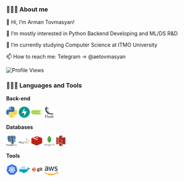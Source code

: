 ### 👨🏻‍🎓 About me <br />
👋 Hi, I’m Arman Tovmasyan!

👀 I’m mostly interested in Python Backend Developing and ML/DS R&D

🌱 I’m currently studying Computer Science at ITMO University

📫 How to reach me: Telegram -> @aetovmasyan


![Profile Views](https://komarev.com/ghpvc/?username=lilpuzeen)

### 👨🏻‍💻 Languages and Tools <br />
**Back-end**

<code><img height="30" src="https://raw.githubusercontent.com/lilpuzeen/lilpuzeen/master/icons/python.png"></code>
<code><img height="30" src="https://raw.githubusercontent.com/lilpuzeen/lilpuzeen/master/icons/fastapi.svg"></code>
<code><img height="30" src="https://raw.githubusercontent.com/lilpuzeen/lilpuzeen/master/icons/celery.png"></code>
<code><img height="30" src="https://raw.githubusercontent.com/lilpuzeen/lilpuzeen/master/icons/flask.png"></code>

**Databases**

<code><img height="30" src="https://raw.githubusercontent.com/lilpuzeen/lilpuzeen/master/icons/postgresql.png"></code>
<code><img height="30" src="https://raw.githubusercontent.com/lilpuzeen/lilpuzeen/master/icons/mysql.png"></code>
<code><img height="30" src="https://raw.githubusercontent.com/lilpuzeen/lilpuzeen/master/icons/redis.png"></code>
<code><img height="30" src="https://raw.githubusercontent.com/lilpuzeen/lilpuzeen/master/icons/MongoDB.svg"></code>
<code><img height="30" src="https://raw.githubusercontent.com/lilpuzeen/lilpuzeen/master/icons/s3.svg"></code>

**Tools**

<code><img height="30" src="https://raw.githubusercontent.com/lilpuzeen/lilpuzeen/master/icons/Kubernetes.svg"></code>
<code><img height="30" src="https://raw.githubusercontent.com/lilpuzeen/lilpuzeen/master/icons/docker.png"></code>
<code><img height="30" src="https://raw.githubusercontent.com/lilpuzeen/lilpuzeen/master/icons/git.png"></code>
<code><img height="23" src="https://raw.githubusercontent.com/lilpuzeen/lilpuzeen/master/icons/AWS.svg"></code>
